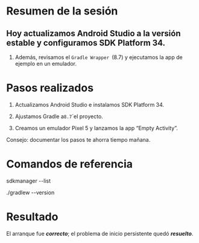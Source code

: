 # Resumen de la sesión
## Hoy actualizamos  Android Studio a la versión estable y configuramos SDK Platform 34.
1. Además, revisamos el  `Gradle Wrapper `(8.7) y ejecutamos la app de ejemplo en un emulador.


# Pasos realizados
1. Actualizamos Android Studio e instalamos SDK Platform 34.

2. Ajustamos Gradle a`8.7`´el proyecto.

3. Creamos un emulador Pixel 5 y lanzamos la app “Empty Activity”.


Consejo: documentar los pasos te ahorra tiempo mañana.


# Comandos de referencia

sdkmanager --list

./gradlew --version
# Resultado


El arranque fue ***correcto***; el problema de inicio persistente quedó ***resuelto***.